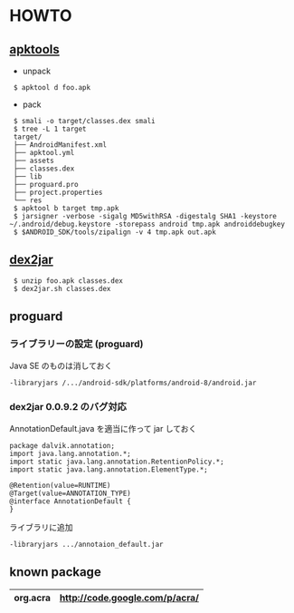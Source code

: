 

# HOWTO #

## [apktools](http://code.google.com/p/android-apktool/) ##

  * unpack

```
 $ apktool d foo.apk
```

  * pack

```
 $ smali -o target/classes.dex smali
 $ tree -L 1 target
 target/
 ├── AndroidManifest.xml
 ├── apktool.yml
 ├── assets
 ├── classes.dex
 ├── lib
 ├── proguard.pro
 ├── project.properties
 └── res
 $ apktool b target tmp.apk
 $ jarsigner -verbose -sigalg MD5withRSA -digestalg SHA1 -keystore ~/.android/debug.keystore -storepass android tmp.apk androiddebugkey
 $ $ANDROID_SDK/tools/zipalign -v 4 tmp.apk out.apk
```


## [dex2jar](http://code.google.com/p/dex2jar/) ##

```
 $ unzip foo.apk classes.dex
 $ dex2jar.sh classes.dex
```

## proguard ##
### ライブラリーの設定 (proguard) ###

Java SE のものは消しておく
```
-libraryjars /.../android-sdk/platforms/android-8/android.jar
```

### dex2jar 0.0.9.2 のバグ対応 ###

AnnotationDefault.java を適当に作って jar しておく
```
package dalvik.annotation;
import java.lang.annotation.*;
import static java.lang.annotation.RetentionPolicy.*;
import static java.lang.annotation.ElementType.*;

@Retention(value=RUNTIME)
@Target(value=ANNOTATION_TYPE)
@interface AnnotationDefault {
}
```

ライブラリに追加
```
-libraryjars .../annotaion_default.jar
```

## known package ##

| org.acra | http://code.google.com/p/acra/ |
|:---------|:-------------------------------|